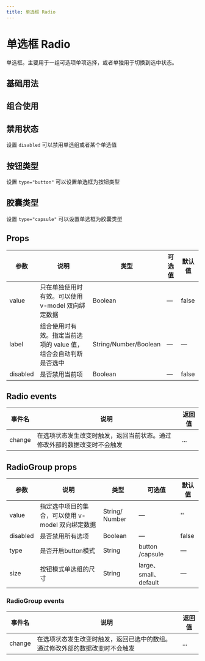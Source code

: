 ```yaml
---
title: 单选框 Radio
---
```


<f-back-top></f-back-top>

# 单选框 Radio

单选框。主要用于一组可选项单项选择，或者单独用于切换到选中状态。

## 基础用法

<preview path="./demo/Radio/Basic.vue"></preview>

## 组合使用

<preview path="./demo/Radio/Group.vue"></preview>

## 禁用状态

设置 `disabled` 可以禁用单选组或者某个单选值

<preview path="./demo/Radio/Disabled.vue"></preview>

## 按钮类型

设置 `type="button"` 可以设置单选框为按钮类型

<preview path="./demo/Radio/ButtonType.vue"></preview>

## 胶囊类型

设置 `type="capsule"` 可以设置单选框为胶囊类型

<preview path="./demo/Radio/CapsuleType.vue"></preview>

## Props

| 参数     | 说明                                                            | 类型                  | 可选值 | 默认值 |
| -------- | --------------------------------------------------------------- | --------------------- | ------ | ------ |
| value    | 只在单独使用时有效。可以使用 v-model 双向绑定数据               | Boolean               | —      | false  |
| label    | 组合使用时有效。指定当前选项的 value 值，组合会自动判断是否选中 | String/Number/Boolean | —      | —      |
| disabled | 是否禁用当前项                                                  | Boolean               | —      | false  |

## Radio events

| 事件名 | 说明                                                                     | 返回值 |
| ------ | ------------------------------------------------------------------------ | ------ |
| change | 在选项状态发生改变时触发，返回当前状态。通过修改外部的数据改变时不会触发 | ...    |

## RadioGroup props

| 参数     | 说明                                              | 类型           | 可选值                | 默认值 |
| -------- | ------------------------------------------------- | -------------- | --------------------- | ------ |
| value    | 指定选中项目的集合，可以使用 v-model 双向绑定数据 | String/ Number | —                     | ''     |
| disabled | 是否禁用所有选项                                  | Boolean        | —                     | false  |
| type     | 是否开启button模式                                | String         | button /capsule       | —      |
| size     | 按钮模式单选组的尺寸                              | String         | large、small、default | —      |

### RadioGroup events

| 事件名 | 说明                                                                         | 返回值 |
| ------ | ---------------------------------------------------------------------------- | ------ |
| change | 在选项状态发生改变时触发，返回已选中的数组。通过修改外部的数据改变时不会触发 | ...    |
